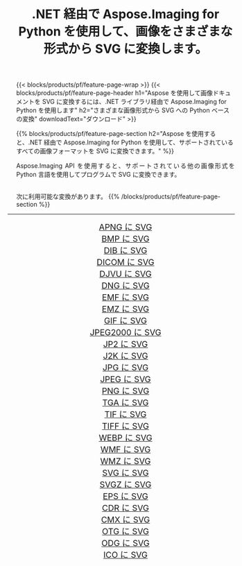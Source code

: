 ﻿---
title: .NET 経由で Aspose.Imaging for Python を使用して、画像をさまざまな形式から SVG に変換します。 
weight: 3920
url: /ja/python-net/conversion/to/svg 
lang: ja
langdirlevel: 2
locales: zh-hans,ja,it,ru,de,es,fr,nl,id,lt,pl,pt,vi,tr,ko,zh-hant,ar,hi,th,sv,cs,uk,he
description: .NET ライブラリ経由で Aspose.Imaging for Python を使用して、さまざまな形式から SVG に変換できます。
---

{{< blocks/products/pf/feature-page-wrap >}}
{{< blocks/products/pf/feature-page-header h1="Aspose を使用して画像ドキュメントを SVG に変換するには、.NET ライブラリ経由で Aspose.Imaging for Python を使用します" h2="さまざまな画像形式から SVG への Python ベースの変換" downloadText="ダウンロード" >}}


{{% blocks/products/pf/feature-page-section  h2="Aspose を使用すると、.NET 経由で Aspose.Imaging for Python を使用して、サポートされているすべての画像フォーマットを SVG に変換できます。" %}}
<p align=justify>Aspose.Imaging API を使用すると、サポートされている他の画像形式を Python 言語を使用してプログラムで SVG に変換できます。</p>
<br/>
次に利用可能な変換があります。
{{% /blocks/products/pf/feature-page-section %}}
<div class="container-fluid productfamilypage bg-gray">
    <div class="convertypes bg-gray agp-content section">
        <div class="container">
		<hr style="margin-left:-20px;"/>
		<div class="row other-converters" style="gap: 10px;font-size: 19px;text-align:center;">
		    <div class='col-md-2 other-converter remove-lp remove-rp'><a href="/imaging/ja/python-net/conversion/apng-to-svg" style="padding:15px;">APNG に SVG</a></div>
<div class='col-md-2 other-converter remove-lp remove-rp'><a href="/imaging/ja/python-net/conversion/bmp-to-svg" style="padding:15px;">BMP に SVG</a></div>
<div class='col-md-2 other-converter remove-lp remove-rp'><a href="/imaging/ja/python-net/conversion/dib-to-svg" style="padding:15px;">DIB に SVG</a></div>
<div class='col-md-2 other-converter remove-lp remove-rp'><a href="/imaging/ja/python-net/conversion/dicom-to-svg" style="padding:15px;">DICOM に SVG</a></div>
<div class='col-md-2 other-converter remove-lp remove-rp'><a href="/imaging/ja/python-net/conversion/djvu-to-svg" style="padding:15px;">DJVU に SVG</a></div>
<div class='col-md-2 other-converter remove-lp remove-rp'><a href="/imaging/ja/python-net/conversion/dng-to-svg" style="padding:15px;">DNG に SVG</a></div>
<div class='col-md-2 other-converter remove-lp remove-rp'><a href="/imaging/ja/python-net/conversion/emf-to-svg" style="padding:15px;">EMF に SVG</a></div>
<div class='col-md-2 other-converter remove-lp remove-rp'><a href="/imaging/ja/python-net/conversion/emz-to-svg" style="padding:15px;">EMZ に SVG</a></div>
<div class='col-md-2 other-converter remove-lp remove-rp'><a href="/imaging/ja/python-net/conversion/gif-to-svg" style="padding:15px;">GIF に SVG</a></div>
<div class='col-md-2 other-converter remove-lp remove-rp'><a href="/imaging/ja/python-net/conversion/jpeg2000-to-svg" style="padding:15px;">JPEG2000 に SVG</a></div>
<div class='col-md-2 other-converter remove-lp remove-rp'><a href="/imaging/ja/python-net/conversion/jp2-to-svg" style="padding:15px;">JP2 に SVG</a></div>
<div class='col-md-2 other-converter remove-lp remove-rp'><a href="/imaging/ja/python-net/conversion/j2k-to-svg" style="padding:15px;">J2K に SVG</a></div>
<div class='col-md-2 other-converter remove-lp remove-rp'><a href="/imaging/ja/python-net/conversion/jpg-to-svg" style="padding:15px;">JPG に SVG</a></div>
<div class='col-md-2 other-converter remove-lp remove-rp'><a href="/imaging/ja/python-net/conversion/jpeg-to-svg" style="padding:15px;">JPEG に SVG</a></div>
<div class='col-md-2 other-converter remove-lp remove-rp'><a href="/imaging/ja/python-net/conversion/png-to-svg" style="padding:15px;">PNG に SVG</a></div>
<div class='col-md-2 other-converter remove-lp remove-rp'><a href="/imaging/ja/python-net/conversion/tga-to-svg" style="padding:15px;">TGA に SVG</a></div>
<div class='col-md-2 other-converter remove-lp remove-rp'><a href="/imaging/ja/python-net/conversion/tif-to-svg" style="padding:15px;">TIF に SVG</a></div>
<div class='col-md-2 other-converter remove-lp remove-rp'><a href="/imaging/ja/python-net/conversion/tiff-to-svg" style="padding:15px;">TIFF に SVG</a></div>
<div class='col-md-2 other-converter remove-lp remove-rp'><a href="/imaging/ja/python-net/conversion/webp-to-svg" style="padding:15px;">WEBP に SVG</a></div>
<div class='col-md-2 other-converter remove-lp remove-rp'><a href="/imaging/ja/python-net/conversion/wmf-to-svg" style="padding:15px;">WMF に SVG</a></div>
<div class='col-md-2 other-converter remove-lp remove-rp'><a href="/imaging/ja/python-net/conversion/wmz-to-svg" style="padding:15px;">WMZ に SVG</a></div>
<div class='col-md-2 other-converter remove-lp remove-rp'><a href="/imaging/ja/python-net/conversion/svg-to-svg" style="padding:15px;">SVG に SVG</a></div>
<div class='col-md-2 other-converter remove-lp remove-rp'><a href="/imaging/ja/python-net/conversion/svgz-to-svg" style="padding:15px;">SVGZ に SVG</a></div>
<div class='col-md-2 other-converter remove-lp remove-rp'><a href="/imaging/ja/python-net/conversion/eps-to-svg" style="padding:15px;">EPS に SVG</a></div>
<div class='col-md-2 other-converter remove-lp remove-rp'><a href="/imaging/ja/python-net/conversion/cdr-to-svg" style="padding:15px;">CDR に SVG</a></div>
<div class='col-md-2 other-converter remove-lp remove-rp'><a href="/imaging/ja/python-net/conversion/cmx-to-svg" style="padding:15px;">CMX に SVG</a></div>
<div class='col-md-2 other-converter remove-lp remove-rp'><a href="/imaging/ja/python-net/conversion/otg-to-svg" style="padding:15px;">OTG に SVG</a></div>
<div class='col-md-2 other-converter remove-lp remove-rp'><a href="/imaging/ja/python-net/conversion/odg-to-svg" style="padding:15px;">ODG に SVG</a></div>
<div class='col-md-2 other-converter remove-lp remove-rp'><a href="/imaging/ja/python-net/conversion/ico-to-svg" style="padding:15px;">ICO に SVG</a></div>
                </div>
        </div>
    </div>
</div>
<br/>

